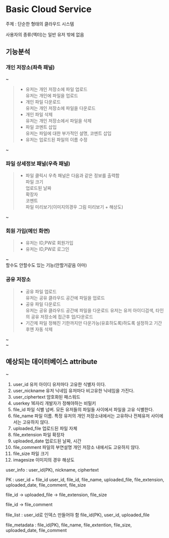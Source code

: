 Basic Cloud Service
===================
주제 : 단순한 형태의 클라우드 시스템

사용자의 종류(엑터)는 일반 유저 밖에 없음


기능분석
------


### 개인 저장소(좌측 패널)  
~  
> - 유저는 개인 저장소에 파일 업로드  
> 유저는 개인에 파일을 업로드
> - 개인 파일 다운로드  
> 유저는 개인 저장소에 파일을 다운로드  
> - 개인 파일 삭제  
> 유저는 개인 저장소에서 파일을 삭제
> - 파일 코멘트 삽입  
> 유저는 파일에 대한 부가적인 설명, 코멘트 삽입  
> - 유저는 업로드된 파일의 이름 수정  

~   
### 파일 상세정보 패널(우측 패널)
> - 파일 클릭시 우측 패널은 다음과 같은 정보를 출력함  
> 파일 크기   
> 업로드된 날짜  
> 확장자  
> 코멘트  
> 파일 미리보기(이미지의경우 그림 미리보기 + 해상도)  

~  
### 회원 가입(메인 화면)

> - 유저는 ID,PW로 회원가입
> - 유저는 ID,PW로 로그인

~  
할수도 안할수도 있는 기능(안할거같음 아마)
### 공유 저장소  
> - 공유 파일 업로드  
> 유저는 공유 클라우드 공간에 파일을 업로드  
> - 공유 파일 다운로드  
> 유저는 공유 클라우드 공간에 파일을 다운로드
> 유저는 유저 아이디검색, 타인의 공유 저장소에 접근후 업/다운로드  
> - 기간제 파일
> 정해진 기한까지만 다운가능(유효하도록)하도록 설정하고 기간후엔 자동 삭제  

~  
~  

## 예상되는 데이터베이스 attribute  
~  

1. user_id 유저 아이디  유저마다 고유한 식별자 이다.
2. user_nickname 유저 닉네임  유저마다 비고유한 닉네임을 가진다.
3. user_ciphertext 암호화된 패스워드  
4. userkey 16자리 개발자가 정해야하는 비밀키  
5. file_id 파일 식별 넘버. 모든 유저들의 파일들 사이에서 파일을 고유 식별한다.
6. file_name 파일 이름. 특정 유저의 개인 저장소내에서는 고유하나 전체유저 사이에서는 고유하지 않다.
7. uploaded_file 업로드된 파일 자체  
8. file_extension 파일 확장자  
9. uploaded_date 업로드된 날짜, 시간  
10. file_comment 파일의 부연설명  개인 저장소 내에서도 고유하지 않다.
11. file_size 파일 크기  
12. imagesize 이미지의 경우 해상도  

user_info : user_id(PK), nickname, ciphertext


PK : user_id + file_id
user_id, file_id, file_name, uploaded_file, file_extension, uploaded_date, file_comment, file_size

file_id -> uploaded_file -> file_extension, file_size

file_id -> file_comment


file_list :
user_id로 인덱스 만들어야 함
file_id(PK), user_id, uploaded_file

file_metadata :
file_id(PK), file_name, file_extention, file_size, uploaded_date, file_comment

